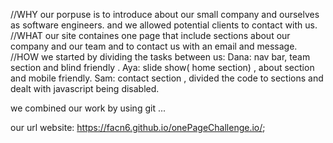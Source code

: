 //WHY
our porpuse is to introduce about our small company and ourselves as software engineers.
and we allowed potential clients to contact with us.
//WHAT
our site containes one page that include sections about our company and our team and to contact us with an email and message.
//HOW
we started by dividing the tasks between us:
Dana: nav bar, team section and blind friendly .
Aya: slide show( home section) , about section and mobile friendly.
Sam: contact section , divided the code to sections and dealt with javascript being disabled.

we combined our work by using git ...

our url website: https://facn6.github.io/onePageChallenge.io/;